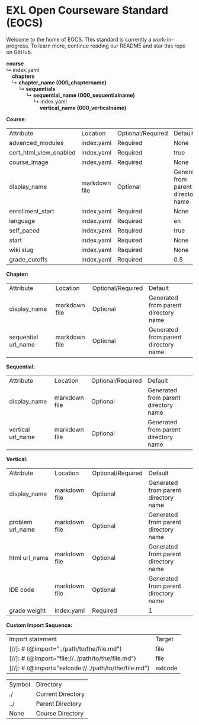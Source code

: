# EXL Open Courseware Standard (EOCS)

Welcome to the home of EOCS. This standard is currently a work-in-progress. To learn more, continue reading our README and star this repo on GitHub.


**course** <br />
&#8627; index.yaml<br />
&#160;&#160;&#160;&#160;**chapters**<br />
&#160;&#160;&#160;&#160;&#8627; **chapter_name (000_chaptername)**<br />
&#160;&#160;&#160;&#160;&#160;&#160;&#160;&#160;&#160;&#8627; **sequentials**<br />
&#160;&#160;&#160;&#160;&#160;&#160;&#160;&#160;&#160;&#160;&#160;&#160;&#160;&#160;&#8627; **sequential_name (000_sequentialname)**<br />
&#160;&#160;&#160;&#160;&#160;&#160;&#160;&#160;&#160;&#160;&#160;&#160;&#160;&#160;&#160;&#160;&#160;&#160;&#160;&#8627; index.yaml<br />
&#160;&#160;&#160;&#160;&#160;&#160;&#160;&#160;&#160;&#160;&#160;&#160;&#160;&#160;&#160;&#160;&#160;&#160;&#160;&#160;&#160;&#160;&#160;**vertical_name (000_verticalname)**<br />

**Course:**

<table>
  <tr>
    <td>Attribute</td>
    <td>Location</td>
    <td>Optional/Required</td>
    <td>Default</td>
  </tr>
  <tr>
    <td>advanced_modules</td>
    <td>index.yaml</td>
    <td>Required</td>
    <td>None</td>
  </tr>
  <tr>
    <td>cert_html_view_enabled</td>
    <td>index.yaml</td>
    <td>Required</td>
    <td>true</td>
  </tr>
  <tr>
    <td>course_image</td>
    <td>index.yaml</td>
    <td>Required</td>
    <td>None</td>
  </tr>
  <tr>
    <td>display_name</td>
    <td>markdown file</td>
    <td>Optional</td>
    <td>Generated from parent directory name</td>
  </tr>
  <tr>
    <td>enrollment_start</td>
    <td>index.yaml</td>
    <td>Required</td>
    <td>None</td>
  </tr>
  <tr>
    <td>language</td>
    <td>index.yaml</td>
    <td>Required</td>
    <td>en</td>
  </tr>
  <tr>
    <td>self_paced</td>
    <td>index.yaml</td>
    <td>Required</td>
    <td>true</td>
  </tr>
  <tr>
    <td>start</td>
    <td>index.yaml</td>
    <td>Required</td>
    <td>None</td>
  </tr>
  <tr>
    <td>wiki slug</td>
    <td>index.yaml</td>
    <td>Required</td>
    <td>None</td>
  </tr>
  <tr>
    <td>grade_cutoffs</td>
    <td>index.yaml</td>
    <td>Required</td>
    <td>0.5</td>
  </tr>
</table>


**Chapter:**

<table>
  <tr>
    <td>Attribute</td>
    <td>Location</td>
    <td>Optional/Required</td>
    <td>Default</td>
  </tr>
  <tr>
    <td>display_name</td>
    <td>markdown file</td>
    <td>Optional</td>
    <td>Generated from parent directory name</td>
  </tr>
  <tr>
    <td>sequential url_name</td>
    <td>markdown file</td>
    <td>Optional</td>
    <td>Generated from parent directory name</td>
  </tr>
</table>


**Sequential:**

<table>
  <tr>
    <td>Attribute</td>
    <td>Location</td>
    <td>Optional/Required</td>
    <td>Default</td>
  </tr>
  <tr>
    <td>display_name</td>
    <td>markdown file</td>
    <td>Optional</td>
    <td>Generated from parent directory name</td>
  </tr>
  <tr>
    <td>vertical url_name</td>
    <td>markdown file</td>
    <td>Optional</td>
    <td>Generated from parent directory name</td>
  </tr>
</table>


**Vertical:**

<table>
  <tr>
    <td>Attribute</td>
    <td>Location</td>
    <td>Optional/Required</td>
    <td>Default</td>
  </tr>
  <tr>
    <td>display_name</td>
    <td>markdown file</td>
    <td>Optional</td>
    <td>Generated from parent directory name</td>
  </tr>
  <tr>
    <td>problem url_name</td>
    <td>markdown file</td>
    <td>Optional</td>
    <td>Generated from parent directory name</td>
  </tr>
  <tr>
    <td>html url_name</td>
    <td>markdown file</td>
    <td>Optional</td>
    <td>Generated from parent directory name</td>
  </tr>
  <tr>
    <td>IDE code </td>
    <td>markdown file</td>
    <td>Optional</td>
    <td>Generated from parent directory name</td>
  </tr>
  <tr>
    <td>grade weight</td>
    <td>index.yaml</td>
    <td>Required</td>
    <td>1</td>
  </tr>
</table>


**Custom Import Sequence:**

<table>
  <tr>
    <td>Import statement</td>
    <td>Target</td>
  </tr>
  <tr>
    <td>[//]: # (@import="../path/to/the/file.md") </td>
    <td>file</td>
  </tr>
  <tr>
    <td>[//]: # (@import="file://../path/to/the/file.md") </td>
    <td>file</td>
  </tr>
  <tr>
    <td>[//]: # (@import="exlcode://../path/to/the/file.md")</td>
    <td>exlcode</td>
  </tr>
</table>


<table>
  <tr>
    <td>Symbol</td>
    <td>Directory</td>
  </tr>
  <tr>
    <td>./</td>
    <td>Current Directory</td>
  </tr>
  <tr>
    <td>../</td>
    <td>Parent Directory</td>
  </tr>
  <tr>
    <td>None</td>
    <td>Course Directory</td>
  </tr>
</table>



